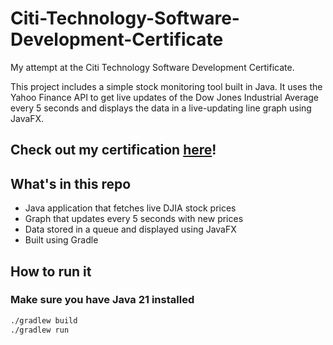 # Citi-Technology-Software-Development-Certificate

My attempt at the Citi Technology Software Development Certificate.

This project includes a simple stock monitoring tool built in Java. It uses the Yahoo Finance API to get live updates of the Dow Jones Industrial Average every 5 seconds and displays the data in a live-updating line graph using JavaFX.

## Check out my certification [here](https://forage-uploads-prod.s3.amazonaws.com/completion-certificates/8eNRcRqBZM9HLvwGw/2jxESPvorR7fmypXj_8eNRcRqBZM9HLvwGw_mGKMFkWbvxWi5DcWt_1750553138344_completion_certificate.pdf)!

## What's in this repo

- Java application that fetches live DJIA stock prices
- Graph that updates every 5 seconds with new prices
- Data stored in a queue and displayed using JavaFX
- Built using Gradle

## How to run it
### Make sure you have Java 21 installed

```bash
./gradlew build
./gradlew run
